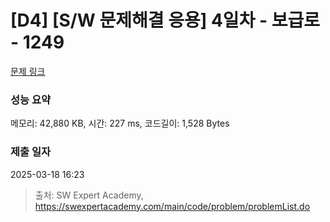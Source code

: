 # [D4] [S/W 문제해결 응용] 4일차 - 보급로 - 1249 

[문제 링크](https://swexpertacademy.com/main/code/problem/problemDetail.do?contestProbId=AV15QRX6APsCFAYD) 

### 성능 요약

메모리: 42,880 KB, 시간: 227 ms, 코드길이: 1,528 Bytes

### 제출 일자

2025-03-18 16:23



> 출처: SW Expert Academy, https://swexpertacademy.com/main/code/problem/problemList.do